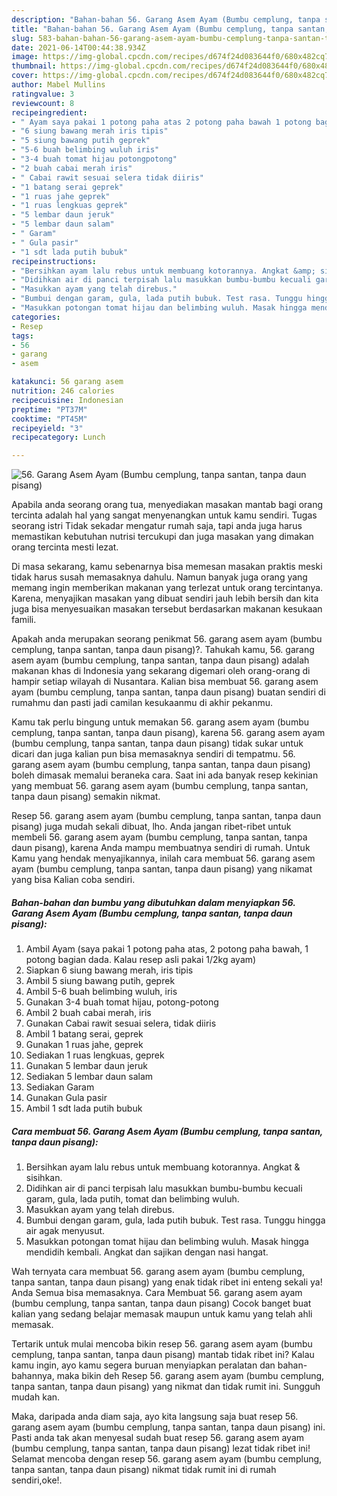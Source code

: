 ```yaml
---
description: "Bahan-bahan 56. Garang Asem Ayam (Bumbu cemplung, tanpa santan, tanpa daun pisang) yang nikmat Untuk Jualan"
title: "Bahan-bahan 56. Garang Asem Ayam (Bumbu cemplung, tanpa santan, tanpa daun pisang) yang nikmat Untuk Jualan"
slug: 583-bahan-bahan-56-garang-asem-ayam-bumbu-cemplung-tanpa-santan-tanpa-daun-pisang-yang-nikmat-untuk-jualan
date: 2021-06-14T00:44:38.934Z
image: https://img-global.cpcdn.com/recipes/d674f24d083644f0/680x482cq70/56-garang-asem-ayam-bumbu-cemplung-tanpa-santan-tanpa-daun-pisang-foto-resep-utama.jpg
thumbnail: https://img-global.cpcdn.com/recipes/d674f24d083644f0/680x482cq70/56-garang-asem-ayam-bumbu-cemplung-tanpa-santan-tanpa-daun-pisang-foto-resep-utama.jpg
cover: https://img-global.cpcdn.com/recipes/d674f24d083644f0/680x482cq70/56-garang-asem-ayam-bumbu-cemplung-tanpa-santan-tanpa-daun-pisang-foto-resep-utama.jpg
author: Mabel Mullins
ratingvalue: 3
reviewcount: 8
recipeingredient:
- " Ayam saya pakai 1 potong paha atas 2 potong paha bawah 1 potong bagian dada Kalau resep asli pakai 12kg ayam"
- "6 siung bawang merah iris tipis"
- "5 siung bawang putih geprek"
- "5-6 buah belimbing wuluh iris"
- "3-4 buah tomat hijau potongpotong"
- "2 buah cabai merah iris"
- " Cabai rawit sesuai selera tidak diiris"
- "1 batang serai geprek"
- "1 ruas jahe geprek"
- "1 ruas lengkuas geprek"
- "5 lembar daun jeruk"
- "5 lembar daun salam"
- " Garam"
- " Gula pasir"
- "1 sdt lada putih bubuk"
recipeinstructions:
- "Bersihkan ayam lalu rebus untuk membuang kotorannya. Angkat &amp; sisihkan."
- "Didihkan air di panci terpisah lalu masukkan bumbu-bumbu kecuali garam, gula, lada putih, tomat dan belimbing wuluh."
- "Masukkan ayam yang telah direbus."
- "Bumbui dengan garam, gula, lada putih bubuk. Test rasa. Tunggu hingga air agak menyusut."
- "Masukkan potongan tomat hijau dan belimbing wuluh. Masak hingga mendidih kembali. Angkat dan sajikan dengan nasi hangat."
categories:
- Resep
tags:
- 56
- garang
- asem

katakunci: 56 garang asem 
nutrition: 246 calories
recipecuisine: Indonesian
preptime: "PT37M"
cooktime: "PT45M"
recipeyield: "3"
recipecategory: Lunch

---
```



![56. Garang Asem Ayam (Bumbu cemplung, tanpa santan, tanpa daun pisang)](https://img-global.cpcdn.com/recipes/d674f24d083644f0/680x482cq70/56-garang-asem-ayam-bumbu-cemplung-tanpa-santan-tanpa-daun-pisang-foto-resep-utama.jpg)

Apabila anda seorang orang tua, menyediakan masakan mantab bagi orang tercinta adalah hal yang sangat menyenangkan untuk kamu sendiri. Tugas seorang istri Tidak sekadar mengatur rumah saja, tapi anda juga harus memastikan kebutuhan nutrisi tercukupi dan juga masakan yang dimakan orang tercinta mesti lezat.

Di masa  sekarang, kamu sebenarnya bisa memesan masakan praktis meski tidak harus susah memasaknya dahulu. Namun banyak juga orang yang memang ingin memberikan makanan yang terlezat untuk orang tercintanya. Karena, menyajikan masakan yang dibuat sendiri jauh lebih bersih dan kita juga bisa menyesuaikan masakan tersebut berdasarkan makanan kesukaan famili. 



Apakah anda merupakan seorang penikmat 56. garang asem ayam (bumbu cemplung, tanpa santan, tanpa daun pisang)?. Tahukah kamu, 56. garang asem ayam (bumbu cemplung, tanpa santan, tanpa daun pisang) adalah makanan khas di Indonesia yang sekarang digemari oleh orang-orang di hampir setiap wilayah di Nusantara. Kalian bisa membuat 56. garang asem ayam (bumbu cemplung, tanpa santan, tanpa daun pisang) buatan sendiri di rumahmu dan pasti jadi camilan kesukaanmu di akhir pekanmu.

Kamu tak perlu bingung untuk memakan 56. garang asem ayam (bumbu cemplung, tanpa santan, tanpa daun pisang), karena 56. garang asem ayam (bumbu cemplung, tanpa santan, tanpa daun pisang) tidak sukar untuk dicari dan juga kalian pun bisa memasaknya sendiri di tempatmu. 56. garang asem ayam (bumbu cemplung, tanpa santan, tanpa daun pisang) boleh dimasak memalui beraneka cara. Saat ini ada banyak resep kekinian yang membuat 56. garang asem ayam (bumbu cemplung, tanpa santan, tanpa daun pisang) semakin nikmat.

Resep 56. garang asem ayam (bumbu cemplung, tanpa santan, tanpa daun pisang) juga mudah sekali dibuat, lho. Anda jangan ribet-ribet untuk membeli 56. garang asem ayam (bumbu cemplung, tanpa santan, tanpa daun pisang), karena Anda mampu membuatnya sendiri di rumah. Untuk Kamu yang hendak menyajikannya, inilah cara membuat 56. garang asem ayam (bumbu cemplung, tanpa santan, tanpa daun pisang) yang nikamat yang bisa Kalian coba sendiri.

<!--inarticleads1-->

##### Bahan-bahan dan bumbu yang dibutuhkan dalam menyiapkan 56. Garang Asem Ayam (Bumbu cemplung, tanpa santan, tanpa daun pisang):

1. Ambil  Ayam (saya pakai 1 potong paha atas, 2 potong paha bawah, 1 potong bagian dada. Kalau resep asli pakai 1/2kg ayam)
1. Siapkan 6 siung bawang merah, iris tipis
1. Ambil 5 siung bawang putih, geprek
1. Ambil 5-6 buah belimbing wuluh, iris
1. Gunakan 3-4 buah tomat hijau, potong-potong
1. Ambil 2 buah cabai merah, iris
1. Gunakan  Cabai rawit sesuai selera, tidak diiris
1. Ambil 1 batang serai, geprek
1. Gunakan 1 ruas jahe, geprek
1. Sediakan 1 ruas lengkuas, geprek
1. Gunakan 5 lembar daun jeruk
1. Sediakan 5 lembar daun salam
1. Sediakan  Garam
1. Gunakan  Gula pasir
1. Ambil 1 sdt lada putih bubuk




<!--inarticleads2-->

##### Cara membuat 56. Garang Asem Ayam (Bumbu cemplung, tanpa santan, tanpa daun pisang):

1. Bersihkan ayam lalu rebus untuk membuang kotorannya. Angkat &amp; sisihkan.
1. Didihkan air di panci terpisah lalu masukkan bumbu-bumbu kecuali garam, gula, lada putih, tomat dan belimbing wuluh.
1. Masukkan ayam yang telah direbus.
1. Bumbui dengan garam, gula, lada putih bubuk. Test rasa. Tunggu hingga air agak menyusut.
1. Masukkan potongan tomat hijau dan belimbing wuluh. Masak hingga mendidih kembali. Angkat dan sajikan dengan nasi hangat.




Wah ternyata cara membuat 56. garang asem ayam (bumbu cemplung, tanpa santan, tanpa daun pisang) yang enak tidak ribet ini enteng sekali ya! Anda Semua bisa memasaknya. Cara Membuat 56. garang asem ayam (bumbu cemplung, tanpa santan, tanpa daun pisang) Cocok banget buat kalian yang sedang belajar memasak maupun untuk kamu yang telah ahli memasak.

Tertarik untuk mulai mencoba bikin resep 56. garang asem ayam (bumbu cemplung, tanpa santan, tanpa daun pisang) mantab tidak ribet ini? Kalau kamu ingin, ayo kamu segera buruan menyiapkan peralatan dan bahan-bahannya, maka bikin deh Resep 56. garang asem ayam (bumbu cemplung, tanpa santan, tanpa daun pisang) yang nikmat dan tidak rumit ini. Sungguh mudah kan. 

Maka, daripada anda diam saja, ayo kita langsung saja buat resep 56. garang asem ayam (bumbu cemplung, tanpa santan, tanpa daun pisang) ini. Pasti anda tak akan menyesal sudah buat resep 56. garang asem ayam (bumbu cemplung, tanpa santan, tanpa daun pisang) lezat tidak ribet ini! Selamat mencoba dengan resep 56. garang asem ayam (bumbu cemplung, tanpa santan, tanpa daun pisang) nikmat tidak rumit ini di rumah sendiri,oke!.

